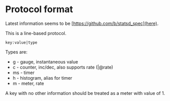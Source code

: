 # Protocol format

Latest information seems to be [https://github.com/b/statsd_spec](here).

This is a line-based protocol.

    key:value|type

Types are:

* g - gauge, instantaneous value
* c - counter, inc/dec, also supports rate (|@rate)
* ms - timer
* h - histogram, alias for timer
* m - meter, rate

A key with no other information should be treated as a meter with value of 1.


